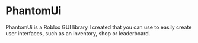 # PhantomUi
PhantomUi is a Roblox GUI library I created that you can use to easily create user interfaces, such as an inventory, shop or leaderboard.

